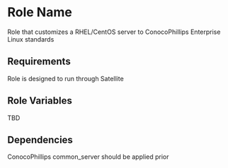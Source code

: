 Role Name
=========
Role that customizes a RHEL/CentOS server to ConocoPhillips Enterprise Linux standards 

Requirements
------------
Role is designed to run through Satellite

Role Variables
--------------
TBD

Dependencies
------------
ConocoPhillips common_server should be applied prior
